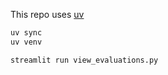 This repo uses [uv](https://astral.sh/uv)

```bash
uv sync
uv venv

streamlit run view_evaluations.py
```